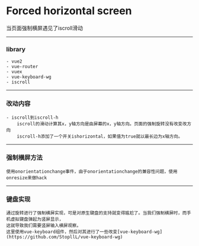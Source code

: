 # Forced horizontal screen

当页面强制横屏遇见了iscroll滑动
***

### library

	- vue2
	- vue-router
	- vuex
	- vue-keyboard-wg
	- iscroll
***

### 改动内容

	- iscroll到iscroll-h
		iscroll的滑动计算其x，y轴方向是由屏幕的x，y轴方向。页面的强制旋转没有改变改方向  
		iscroll-h添加了一个开关ishorizontal，如果值为true就以最长边为x轴方向。
***

### 强制横屏方法
	
	使用onorientationchange事件，由于onorientationchange的兼容性问题，使用onresize来做hack

***

### 键盘实现
	
	通过旋转进行了强制横屏实现，可是对原生键盘的支持就变得尴尬了。当我们强制横屏时，而手机虚拟键盘弹起为竖屏显示，
	这就导致我们需要竖屏输入横屏观察。
	这里使用vue-keyboard组件，然后对其进行了一些改变[vue-keyboard-wg](https://github.com/StopllL/vue-keyboard-wg)


